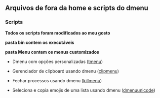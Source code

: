 ## Arquivos de fora da home e scripts do dmenu

### Scripts

**Todos os scripts foram modificados ao meu gosto**

**pasta bin contem os executáveis**

**pasta Menu contem os menus customizados**

- Dmenu com opções personalizadas ([tmenu](https://github.com/Calebe94/tinytools/tree/master/tmenu))

- Gerenciador de clipboard usando dmenu ([clipmenu](https://github.com/cdown/clipmenu))

- Fechar processos usando dmenu ([killmenu](https://github.com/MaryHal/dmenu-suite/blob/master/scripts/killmenu))

- Seleciona e copia emojis de uma lista usando dmenu ([dmenuunicode](https://github.com/LukeSmithxyz/voidrice/blob/master/.local/bin/dmenuunicode))